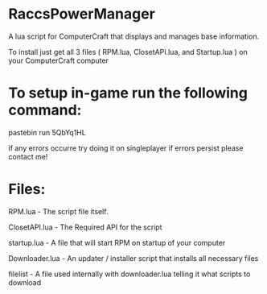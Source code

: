 # RaccsPowerManager
A lua script for ComputerCraft that displays and manages base information.

To install just get all 3 files ( RPM.lua, ClosetAPI.lua, and Startup.lua ) on your ComputerCraft computer

# To setup in-game run the following command: 

pastebin run 5QbYq1HL

if any errors occurre try doing it on singleplayer if errors persist please contact me!

# Files:

RPM.lua - The script file itself.

ClosetAPI.lua - The Required API for the script

startup.lua - A file that will start RPM on startup of your computer

Downloader.lua - An updater / installer script that installs all necessary files

filelist - A file used internally with downloader.lua telling it what scripts to download
